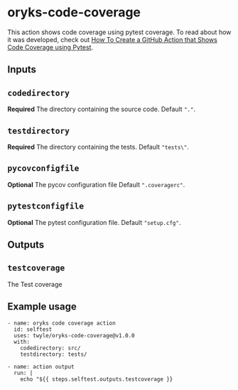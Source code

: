 # oryks-code-coverage

This action shows code coverage using pytest coverage. To read about how it was developed, check out [How To Create a GitHub Action that Shows Code Coverage using Pytest](https://medium.com/@lyle-okoth/creating-a-pytest-github-action-that-shows-code-coverage-b0d11655b748).

## Inputs

## `codedirectory`

**Required** The directory containing the source code. Default `"."`.

## `testdirectory`

**Required** The directory containing the tests. Default `"tests\"`.

## `pycovconfigfile`

**Optional** The pycov configuration file Default `".coveragerc"`.

## `pytestconfigfile`

**Optional** The pytest configuration file. Default `"setup.cfg"`.

## Outputs

## `testcoverage`

The Test coverage

## Example usage
```
- name: oryks code coverage action
  id: selftest
  uses: twyle/oryks-code-coverage@v1.0.0
  with:
    codedirectory: src/
    testdirectory: tests/

- name: action output
  run: |
    echo "${{ steps.selftest.outputs.testcoverage }}
```

